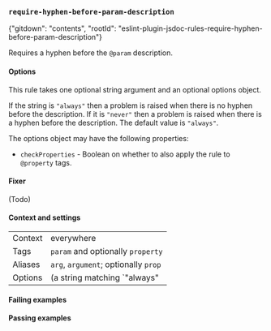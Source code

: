 ### `require-hyphen-before-param-description`

{"gitdown": "contents", "rootId": "eslint-plugin-jsdoc-rules-require-hyphen-before-param-description"}

Requires a hyphen before the `@param` description.

#### Options

This rule takes one optional string argument and an optional options object.

If the string is `"always"` then a problem is raised when there is no hyphen
before the description. If it is `"never"` then a problem is raised when there
is a hyphen before the description. The default value is `"always"`.

The options object may have the following properties:

- `checkProperties` - Boolean on whether to also apply the rule to `@property`
  tags.

#### Fixer

(Todo)

#### Context and settings

|||
|---|---|
|Context|everywhere|
|Tags|`param` and optionally `property`|
|Aliases|`arg`, `argument`; optionally `prop`|
|Options|(a string matching `"always"|"never"`) and an optional object with a `checkProperties` property|

#### Failing examples

<!-- assertions-failing requireHyphenBeforeParamDescription -->

#### Passing examples

<!-- assertions-passing requireHyphenBeforeParamDescription -->
